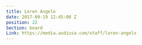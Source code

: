 ```yaml
---
title: Loren Angelo
date: 2017-09-19 12:45:00 Z
position: 22
Section: board
Link: https://media.audiusa.com/staff/loren-angelo
---
```


